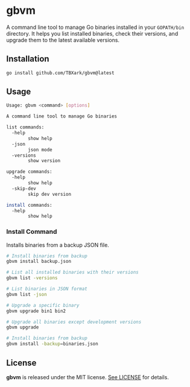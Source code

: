 # gbvm

A command line tool to manage Go binaries installed in your `GOPATH/bin` directory. It helps you list installed binaries, check their versions, and upgrade them to the latest available versions.

## Installation

```bash
go install github.com/TBXark/gbvm@latest
```

## Usage

```bash
Usage: gbvm <command> [options]

A command line tool to manage Go binaries

list commands:
  -help
        show help
  -json
        json mode
  -versions
        show version

upgrade commands:
  -help
        show help
  -skip-dev
        skip dev version

install commands:
  -help
        show help
````

### Install Command

Installs binaries from a backup JSON file.

```bash
# Install binaries from backup
gbvm install backup.json

# List all installed binaries with their versions
gbvm list -versions

# List binaries in JSON format
gbvm list -json

# Upgrade a specific binary
gbvm upgrade bin1 bin2

# Upgrade all binaries except development versions
gbvm upgrade

# Install binaries from backup
gbvm install -backup=binaries.json
```

## License

**gbvm** is released under the MIT license. [See LICENSE](LICENSE) for details.

